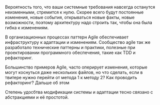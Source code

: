 Вероятность того, что ваши системные требования навсегда останутся неизменными, стремится к нулю. Скорее всего будут постоянные изменения, новые события, открываться новые факты, новые возможности, поэтому архитектуру надо строить так, чтобы она была гибка к изменениям.

В организационных процессах паттерн Agile обеспечивает инфраструктуру к адаптации и изменениям. Сообщество agile так же разработало технические паттерны и практики, полезные при проектировании программного обеспечения, такие как TDD и рефакторинг.

Большинство примеров Agile, часто оперирует изменения, которые могут коснуться даже нескольких файлов, но что сделать, если в твитере нужно перейти от метода 1 к методу 2? Как проводить рефакторинг? Дальше об этом

Степень удосбтва модификации системы и адаптации тесно связано с абстракциями и её простотой.


